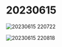 # 20230615

![20230615 220722](https://github.com/NogueiraJr/20230615/assets/16601623/479ced64-3cfb-4369-b97d-15db49c6d2c9)

![20230615 220818](https://github.com/NogueiraJr/20230615/assets/16601623/f99fc670-4b82-4dea-84fc-30ce8e078bf2)
